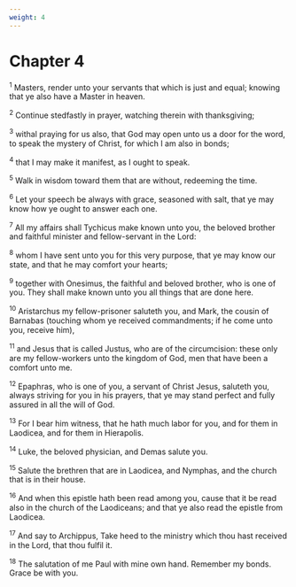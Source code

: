 ```yaml
---
weight: 4
---
```


# Chapter 4

<sup>1</sup> Masters, render unto your servants that which is just and equal; knowing that ye also have a Master in heaven. 

<sup>2</sup> Continue stedfastly in prayer, watching therein with thanksgiving; 

<sup>3</sup> withal praying for us also, that God may open unto us a door for the word, to speak the mystery of Christ, for which I am also in bonds; 

<sup>4</sup> that I may make it manifest, as I ought to speak. 

<sup>5</sup> Walk in wisdom toward them that are without, redeeming the time. 

<sup>6</sup> Let your speech be always with grace, seasoned with salt, that ye may know how ye ought to answer each one. 

<sup>7</sup> All my affairs shall Tychicus make known unto you, the beloved brother and faithful minister and fellow-servant in the Lord: 

<sup>8</sup> whom I have sent unto you for this very purpose, that ye may know our state, and that he may comfort your hearts; 

<sup>9</sup> together with Onesimus, the faithful and beloved brother, who is one of you. They shall make known unto you all things that are done here. 

<sup>10</sup> Aristarchus my fellow-prisoner saluteth you, and Mark, the cousin of Barnabas (touching whom ye received commandments; if he come unto you, receive him), 

<sup>11</sup> and Jesus that is called Justus, who are of the circumcision: these only are my fellow-workers unto the kingdom of God, men that have been a comfort unto me. 

<sup>12</sup> Epaphras, who is one of you, a servant of Christ Jesus, saluteth you, always striving for you in his prayers, that ye may stand perfect and fully assured in all the will of God. 

<sup>13</sup> For I bear him witness, that he hath much labor for you, and for them in Laodicea, and for them in Hierapolis. 

<sup>14</sup> Luke, the beloved physician, and Demas salute you. 

<sup>15</sup> Salute the brethren that are in Laodicea, and Nymphas, and the church that is in their house. 

<sup>16</sup> And when this epistle hath been read among you, cause that it be read also in the church of the Laodiceans; and that ye also read the epistle from Laodicea. 

<sup>17</sup> And say to Archippus, Take heed to the ministry which thou hast received in the Lord, that thou fulfil it. 

<sup>18</sup> The salutation of me Paul with mine own hand. Remember my bonds. Grace be with you. 

